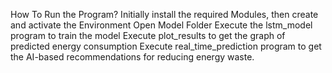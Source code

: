How To Run the Program?
Initially install the required Modules, then create and activate the Environment
Open Model Folder Execute the lstm_model program to train the model 
Execute plot_results to get the graph of predicted energy consumption 
Execute real_time_prediction program to get the AI-based recommendations for reducing energy waste.

 
